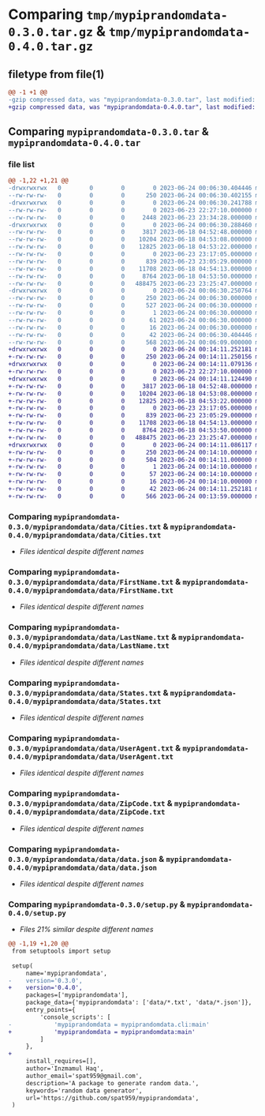 # Comparing `tmp/mypiprandomdata-0.3.0.tar.gz` & `tmp/mypiprandomdata-0.4.0.tar.gz`

## filetype from file(1)

```diff
@@ -1 +1 @@
-gzip compressed data, was "mypiprandomdata-0.3.0.tar", last modified: Sat Jun 24 00:06:30 2023, max compression
+gzip compressed data, was "mypiprandomdata-0.4.0.tar", last modified: Sat Jun 24 00:14:11 2023, max compression
```

## Comparing `mypiprandomdata-0.3.0.tar` & `mypiprandomdata-0.4.0.tar`

### file list

```diff
@@ -1,22 +1,21 @@
-drwxrwxrwx   0        0        0        0 2023-06-24 00:06:30.404446 mypiprandomdata-0.3.0/
--rw-rw-rw-   0        0        0      250 2023-06-24 00:06:30.402155 mypiprandomdata-0.3.0/PKG-INFO
-drwxrwxrwx   0        0        0        0 2023-06-24 00:06:30.241788 mypiprandomdata-0.3.0/mypiprandomdata/
--rw-rw-rw-   0        0        0        0 2023-06-23 22:27:10.000000 mypiprandomdata-0.3.0/mypiprandomdata/__init__.py
--rw-rw-rw-   0        0        0     2448 2023-06-23 23:34:28.000000 mypiprandomdata-0.3.0/mypiprandomdata/cli.py
-drwxrwxrwx   0        0        0        0 2023-06-24 00:06:30.288460 mypiprandomdata-0.3.0/mypiprandomdata/data/
--rw-rw-rw-   0        0        0     3817 2023-06-18 04:52:48.000000 mypiprandomdata-0.3.0/mypiprandomdata/data/Cities.txt
--rw-rw-rw-   0        0        0    10204 2023-06-18 04:53:08.000000 mypiprandomdata-0.3.0/mypiprandomdata/data/FirstName.txt
--rw-rw-rw-   0        0        0    12825 2023-06-18 04:53:22.000000 mypiprandomdata-0.3.0/mypiprandomdata/data/LastName.txt
--rw-rw-rw-   0        0        0        0 2023-06-23 23:17:05.000000 mypiprandomdata-0.3.0/mypiprandomdata/data/Real_Address.txt
--rw-rw-rw-   0        0        0      839 2023-06-23 23:05:29.000000 mypiprandomdata-0.3.0/mypiprandomdata/data/States.txt
--rw-rw-rw-   0        0        0    11708 2023-06-18 04:54:13.000000 mypiprandomdata-0.3.0/mypiprandomdata/data/UserAgent.txt
--rw-rw-rw-   0        0        0     8764 2023-06-18 04:53:50.000000 mypiprandomdata-0.3.0/mypiprandomdata/data/ZipCode.txt
--rw-rw-rw-   0        0        0   488475 2023-06-23 23:25:47.000000 mypiprandomdata-0.3.0/mypiprandomdata/data/data.json
-drwxrwxrwx   0        0        0        0 2023-06-24 00:06:30.250764 mypiprandomdata-0.3.0/mypiprandomdata.egg-info/
--rw-rw-rw-   0        0        0      250 2023-06-24 00:06:30.000000 mypiprandomdata-0.3.0/mypiprandomdata.egg-info/PKG-INFO
--rw-rw-rw-   0        0        0      527 2023-06-24 00:06:30.000000 mypiprandomdata-0.3.0/mypiprandomdata.egg-info/SOURCES.txt
--rw-rw-rw-   0        0        0        1 2023-06-24 00:06:30.000000 mypiprandomdata-0.3.0/mypiprandomdata.egg-info/dependency_links.txt
--rw-rw-rw-   0        0        0       61 2023-06-24 00:06:30.000000 mypiprandomdata-0.3.0/mypiprandomdata.egg-info/entry_points.txt
--rw-rw-rw-   0        0        0       16 2023-06-24 00:06:30.000000 mypiprandomdata-0.3.0/mypiprandomdata.egg-info/top_level.txt
--rw-rw-rw-   0        0        0       42 2023-06-24 00:06:30.404446 mypiprandomdata-0.3.0/setup.cfg
--rw-rw-rw-   0        0        0      568 2023-06-24 00:06:09.000000 mypiprandomdata-0.3.0/setup.py
+drwxrwxrwx   0        0        0        0 2023-06-24 00:14:11.252181 mypiprandomdata-0.4.0/
+-rw-rw-rw-   0        0        0      250 2023-06-24 00:14:11.250156 mypiprandomdata-0.4.0/PKG-INFO
+drwxrwxrwx   0        0        0        0 2023-06-24 00:14:11.079136 mypiprandomdata-0.4.0/mypiprandomdata/
+-rw-rw-rw-   0        0        0        0 2023-06-23 22:27:10.000000 mypiprandomdata-0.4.0/mypiprandomdata/__init__.py
+drwxrwxrwx   0        0        0        0 2023-06-24 00:14:11.124490 mypiprandomdata-0.4.0/mypiprandomdata/data/
+-rw-rw-rw-   0        0        0     3817 2023-06-18 04:52:48.000000 mypiprandomdata-0.4.0/mypiprandomdata/data/Cities.txt
+-rw-rw-rw-   0        0        0    10204 2023-06-18 04:53:08.000000 mypiprandomdata-0.4.0/mypiprandomdata/data/FirstName.txt
+-rw-rw-rw-   0        0        0    12825 2023-06-18 04:53:22.000000 mypiprandomdata-0.4.0/mypiprandomdata/data/LastName.txt
+-rw-rw-rw-   0        0        0        0 2023-06-23 23:17:05.000000 mypiprandomdata-0.4.0/mypiprandomdata/data/Real_Address.txt
+-rw-rw-rw-   0        0        0      839 2023-06-23 23:05:29.000000 mypiprandomdata-0.4.0/mypiprandomdata/data/States.txt
+-rw-rw-rw-   0        0        0    11708 2023-06-18 04:54:13.000000 mypiprandomdata-0.4.0/mypiprandomdata/data/UserAgent.txt
+-rw-rw-rw-   0        0        0     8764 2023-06-18 04:53:50.000000 mypiprandomdata-0.4.0/mypiprandomdata/data/ZipCode.txt
+-rw-rw-rw-   0        0        0   488475 2023-06-23 23:25:47.000000 mypiprandomdata-0.4.0/mypiprandomdata/data/data.json
+drwxrwxrwx   0        0        0        0 2023-06-24 00:14:11.086117 mypiprandomdata-0.4.0/mypiprandomdata.egg-info/
+-rw-rw-rw-   0        0        0      250 2023-06-24 00:14:10.000000 mypiprandomdata-0.4.0/mypiprandomdata.egg-info/PKG-INFO
+-rw-rw-rw-   0        0        0      504 2023-06-24 00:14:11.000000 mypiprandomdata-0.4.0/mypiprandomdata.egg-info/SOURCES.txt
+-rw-rw-rw-   0        0        0        1 2023-06-24 00:14:10.000000 mypiprandomdata-0.4.0/mypiprandomdata.egg-info/dependency_links.txt
+-rw-rw-rw-   0        0        0       57 2023-06-24 00:14:10.000000 mypiprandomdata-0.4.0/mypiprandomdata.egg-info/entry_points.txt
+-rw-rw-rw-   0        0        0       16 2023-06-24 00:14:10.000000 mypiprandomdata-0.4.0/mypiprandomdata.egg-info/top_level.txt
+-rw-rw-rw-   0        0        0       42 2023-06-24 00:14:11.252181 mypiprandomdata-0.4.0/setup.cfg
+-rw-rw-rw-   0        0        0      566 2023-06-24 00:13:59.000000 mypiprandomdata-0.4.0/setup.py
```

### Comparing `mypiprandomdata-0.3.0/mypiprandomdata/data/Cities.txt` & `mypiprandomdata-0.4.0/mypiprandomdata/data/Cities.txt`

 * *Files identical despite different names*

### Comparing `mypiprandomdata-0.3.0/mypiprandomdata/data/FirstName.txt` & `mypiprandomdata-0.4.0/mypiprandomdata/data/FirstName.txt`

 * *Files identical despite different names*

### Comparing `mypiprandomdata-0.3.0/mypiprandomdata/data/LastName.txt` & `mypiprandomdata-0.4.0/mypiprandomdata/data/LastName.txt`

 * *Files identical despite different names*

### Comparing `mypiprandomdata-0.3.0/mypiprandomdata/data/States.txt` & `mypiprandomdata-0.4.0/mypiprandomdata/data/States.txt`

 * *Files identical despite different names*

### Comparing `mypiprandomdata-0.3.0/mypiprandomdata/data/UserAgent.txt` & `mypiprandomdata-0.4.0/mypiprandomdata/data/UserAgent.txt`

 * *Files identical despite different names*

### Comparing `mypiprandomdata-0.3.0/mypiprandomdata/data/ZipCode.txt` & `mypiprandomdata-0.4.0/mypiprandomdata/data/ZipCode.txt`

 * *Files identical despite different names*

### Comparing `mypiprandomdata-0.3.0/mypiprandomdata/data/data.json` & `mypiprandomdata-0.4.0/mypiprandomdata/data/data.json`

 * *Files identical despite different names*

### Comparing `mypiprandomdata-0.3.0/setup.py` & `mypiprandomdata-0.4.0/setup.py`

 * *Files 21% similar despite different names*

```diff
@@ -1,19 +1,20 @@
 from setuptools import setup
 
 setup(
     name='mypiprandomdata',
-    version='0.3.0',
+    version='0.4.0',
     packages=['mypiprandomdata'],
     package_data={'mypiprandomdata': ['data/*.txt', 'data/*.json']},
     entry_points={
         'console_scripts': [
-            'mypiprandomdata = mypiprandomdata.cli:main'
+            'mypiprandomdata = mypiprandomdata:main'
         ]
     },
+
     install_requires=[],
     author='Inzmamul Haq',
     author_email='spat959@gmail.com',
     description='A package to generate random data.',
     keywords='random data generator',
     url='https://github.com/spat959/mypiprandomdata',
 )
```

